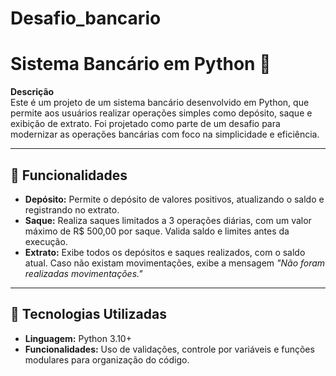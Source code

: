 # Desafio_bancario



# Sistema Bancário em Python 🏦

**Descrição**  
Este é um projeto de um sistema bancário desenvolvido em Python, que permite aos usuários realizar operações simples como depósito, saque e exibição de extrato. Foi projetado como parte de um desafio para modernizar as operações bancárias com foco na simplicidade e eficiência.

---

## 📜 **Funcionalidades**

- **Depósito:** Permite o depósito de valores positivos, atualizando o saldo e registrando no extrato.
- **Saque:** Realiza saques limitados a 3 operações diárias, com um valor máximo de R$ 500,00 por saque. Valida saldo e limites antes da execução.
- **Extrato:** Exibe todos os depósitos e saques realizados, com o saldo atual. Caso não existam movimentações, exibe a mensagem *"Não foram realizadas movimentações."*

---

## 🔧 **Tecnologias Utilizadas**

- **Linguagem:** Python 3.10+
- **Funcionalidades:** Uso de validações, controle por variáveis e funções modulares para organização do código.
